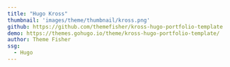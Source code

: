 ```yaml
---
title: "Hugo Kross"
thumbnail: 'images/theme/thumbnail/kross.png'
github: https://github.com/themefisher/kross-hugo-portfolio-template
demo: https://themes.gohugo.io/theme/kross-hugo-portfolio-template/
author: Theme Fisher
ssg:
  - Hugo
---
```


